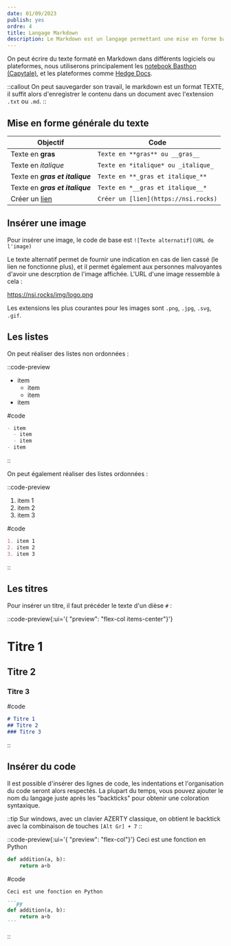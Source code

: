 ```yaml
---
date: 01/09/2023
publish: yes
ordre: 4
title: Langage Markdown
description: Le Markdown est un langage permettant une mise en forme basique du texte. C'est un langage de balisage simple à mettre en oeuvre, que l'on applique grâce à des symboles comme `*`, `[ ]`, `#`, etc...
---
```

On peut écrire du texte formaté en Markdown dans différents logiciels ou plateformes, nous utiliserons principalement les [notebook Basthon (Capytale)](https://notebook.basthon.fr), et les plateformes comme [Hedge Docs](https://demo.hedgedoc.org/new).

::callout
On peut sauvegarder son travail, le markdown est un format TEXTE, il suffit alors d'enregistrer le contenu dans un document avec l'extension `.txt` ou `.md`.
::

## Mise en forme générale du texte


| Objectif                           | Code                                 |
| ---------------------------------- | ------------------------------------ |
| Texte en **gras**                  | `Texte en **gras** ou __gras__`      |
| Texte en _italique_                | `Texte en *italique* ou _italique_`  |
| Texte en **_gras et italique_**    | `Texte en **_gras et italique_**`    |
| Texte en _**gras et italique**_    | `Texte en *__gras et italique__*`    |
| Créer un [lien](https://nsi.rocks) | `Créer un [lien](https://nsi.rocks)` |

## Insérer une image

Pour insérer une image, le code de base est `![Texte alternatif](URL de l'image)`

Le texte alternatif permet de fournir une indication en cas de lien cassé (le lien ne fonctionne plus), et il permet également aux personnes malvoyantes d'avoir une descrption de l'image affichée. L'URL d'une image ressemble à cela :

https://nsi.rocks/img/logo.png

Les extensions les plus courantes pour les images sont `.png`, `.jpg`, `.svg`, `.gif`.

## Les listes

On peut réaliser des listes non ordonnées :

::code-preview
- item
  - item
  - item
- item

#code
```md
- item
  - item
  - item
- item
```
::

On peut également réaliser des listes ordonnées :

::code-preview
1. item 1
2. item 2
3. item 3

#code
```md
1. item 1
2. item 2
3. item 3
```
::


## Les titres

Pour insérer un titre, il faut précéder le texte d'un dièse `#` :


::code-preview{:ui='{ "preview": "flex-col items-center"}'}
# Titre 1

## Titre 2

### Titre 3

#code
```md
# Titre 1
## Titre 2
### Titre 3
```
::

## Insérer du code

Il est possible d'insérer des lignes de code, les indentations et l'organisation du code seront alors respectés.
La plupart du temps, vous pouvez ajouter le nom du langage juste après les "backticks" pour obtenir une coloration syntaxique.

::tip
Sur windows, avec un clavier AZERTY classique, on obtient le backtick avec la combinaison de touches `[Alt Gr] + 7`
::


::code-preview{:ui='{ "preview": "flex-col"}'}
Ceci est une fonction en Python

```py
def addition(a, b):
    return a+b
```

#code
````md
Ceci est une fonction en Python

```py
def addition(a, b):
    return a+b
```
````
::
